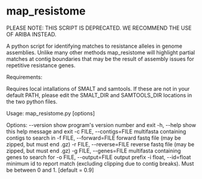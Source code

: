 # map_resistome

PLEASE NOTE: THIS SCRIPT IS DEPRECATED. WE RECOMMEND THE USE OF ARIBA INSTEAD.

A python script for identifying matches to resistance alleles in genome assemblies. Unlike many other methods map_resistome will highlight partial matches at contig boundaries that may be the result of assembly issues for repetitive resistance genes.

Requirements:

Requires local intallations of SMALT and samtools. If these are not in your default PATH, please edit the SMALT_DIR and SAMTOOLS_DIR locations in the two python files.

Usage: 
map_resistome.py [options]

Options:
  --version             show program's version number and exit
  -h, --help            show this help message and exit
  -c FILE, --contigs=FILE
                        multifasta containing contigs to search in
  -f FILE, --forward=FILE
                        forward fastq file (may be zipped, but must end .gz)
  -r FILE, --reverse=FILE
                        reverse fastq file (may be zipped, but must end .gz)
  -g FILE, --genes=FILE
                        multifasta containing genes to search for
  -o FILE, --output=FILE
                        output prefix
  -i float, --id=float  minimum id to report match (excluding clipping due to
                        contig breaks). Must be between 0 and 1. [default =
                        0.9]

